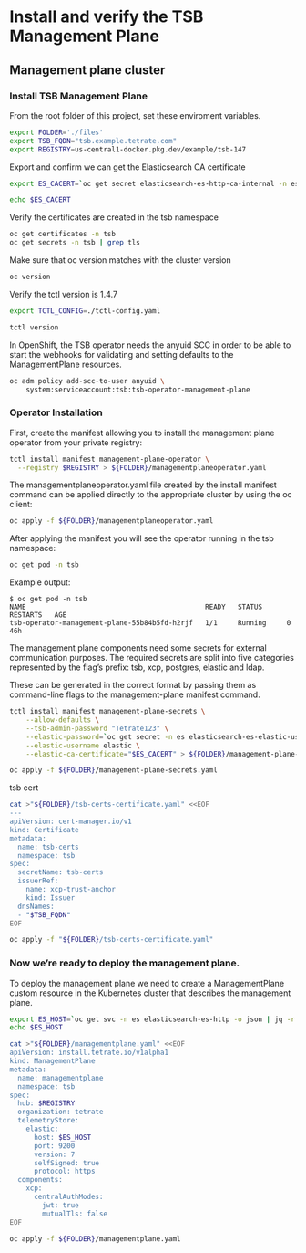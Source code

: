 # Install and verify the TSB Management Plane

## Management plane cluster

### Install TSB Management Plane


From the root folder of this project, set these enviroment variables.
```bash
export FOLDER='./files'
export TSB_FQDN="tsb.example.tetrate.com"
export REGISTRY=us-central1-docker.pkg.dev/example/tsb-147

```

Export and confirm we can get the Elasticsearch CA certificate
```bash
export ES_CACERT=`oc get secret elasticsearch-es-http-ca-internal -n es -o json | jq -r '.data."tls.crt"' | base64 -d | awk 'NF {sub(/\r/, ""); printf "%s\\n",$0;}'`

echo $ES_CACERT

```

Verify the certificates are created in the tsb namespace

```bash
oc get certificates -n tsb
oc get secrets -n tsb | grep tls

```

Make sure that oc version matches with the cluster version
```bash
oc version

```

Verify the tctl version is 1.4.7
```bash
export TCTL_CONFIG=./tctl-config.yaml

tctl version

```

In OpenShift, the TSB operator needs the anyuid SCC in order to be able to start the webhooks for validating and setting defaults to the ManagementPlane resources.
```bash
oc adm policy add-scc-to-user anyuid \
    system:serviceaccount:tsb:tsb-operator-management-plane

```
### Operator Installation
First, create the manifest allowing you to install the management plane operator from your private registry:

```bash
tctl install manifest management-plane-operator \
  --registry $REGISTRY > ${FOLDER}/managementplaneoperator.yaml

```

The managementplaneoperator.yaml file created by the install manifest command can be applied directly to the appropriate cluster by using the oc client:
```bash
oc apply -f ${FOLDER}/managementplaneoperator.yaml

```
After applying the manifest you will see the operator running in the tsb namespace:
```bash
oc get pod -n tsb

```

Example output:
```console
$ oc get pod -n tsb
NAME                                            READY   STATUS      RESTARTS   AGE
tsb-operator-management-plane-55b84b5fd-h2rjf   1/1     Running     0          46h
```

The management plane components need some secrets for external communication purposes. The required secrets are split into five categories represented by the flag’s prefix: tsb, xcp, postgres, elastic and ldap.

These can be generated in the correct format by passing them as command-line flags to the management-plane manifest command.

```bash
tctl install manifest management-plane-secrets \
    --allow-defaults \
    --tsb-admin-password "Tetrate123" \
    --elastic-password=`oc get secret -n es elasticsearch-es-elastic-user -o=jsonpath='{.data.elastic}' | base64 -d` \
    --elastic-username elastic \
    --elastic-ca-certificate="$ES_CACERT" > ${FOLDER}/management-plane-secrets.yaml

```

```bash
oc apply -f ${FOLDER}/management-plane-secrets.yaml

```

tsb cert

```bash
cat >"${FOLDER}/tsb-certs-certificate.yaml" <<EOF
---
apiVersion: cert-manager.io/v1
kind: Certificate
metadata:
  name: tsb-certs
  namespace: tsb
spec:
  secretName: tsb-certs
  issuerRef:
    name: xcp-trust-anchor
    kind: Issuer
  dnsNames:
  - "$TSB_FQDN"
EOF

```

```bash
oc apply -f "${FOLDER}/tsb-certs-certificate.yaml"

```

### Now we’re ready to deploy the management plane.

To deploy the management plane we need to create a ManagementPlane custom resource in the Kubernetes cluster that describes the management plane.

```bash
export ES_HOST=`oc get svc -n es elasticsearch-es-http -o json | jq -r '.status.loadBalancer.ingress[0].hostname'`
echo $ES_HOST

```

```bash
cat >"${FOLDER}/managementplane.yaml" <<EOF
apiVersion: install.tetrate.io/v1alpha1
kind: ManagementPlane
metadata:
  name: managementplane
  namespace: tsb
spec:
  hub: $REGISTRY
  organization: tetrate
  telemetryStore:
    elastic:
      host: $ES_HOST
      port: 9200
      version: 7
      selfSigned: true
      protocol: https
  components:
    xcp:
      centralAuthModes:
        jwt: true
        mutualTls: false
EOF

```

```bash
oc apply -f ${FOLDER}/managementplane.yaml

```

